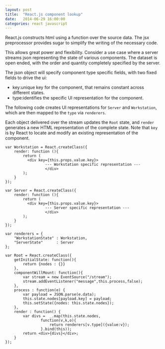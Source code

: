```yaml
---
layout: post
title:  "React.js component lookup"
date:   2014-06-29 16:00:00
categories: react javascript
---
```


React.js constructs html using a function over the source data. The jsx preprocessor provides
sugar to simplify the writing of the necessary code. 

This allows great power and flexibility. Consider a use case where a server streams json representing the
state of various components. The dataset is open ended, with the order and quantity completely specified by
the server. 

The json object will specify component type specific fields, with two fixed fields to drive the ui:

* key:unique key for the component, that remains constant across different states.
* type:identifies the specific UI representation for the component. 

The following code creates UI representations for `Server` and `Workstation`, which are then
mapped to the `type` via `renderers`. 

Each object delivered over the stream updates the `Root` state, and `render` generates a 
new HTML representation of the complete state. Note that `key` is by React to locate and modify
an existing representation of the component. 

```
var Workstation = React.createClass({
	render: function (){
		return (
		  <div key={this.props.value.key}>
                  --- Workstation specific representation ---
                  </div>
		);
	}
});

var Server = React.createClass({
	render: function (){
		return (
		  <div key={this.props.value.key}>
                  --- Server specific representation ---
                  </div>
		);
	}
});

var renderers = {
	"WorkstationState" : Workstation,
	"ServerState"      : Server
}; 

var Root = React.createClass({
	getInitialState: function(){
		return {nodes : {}}
	},
	componentWillMount: function(){
		var stream = new EventSource("/stream");
		stream.addEventListener("message",this.process,false);
	},
	process : function(e) {
		var payload = JSON.parse(e.data);
		this.state.nodes[payload.key] = payload;
		this.setState({nodes: this.state.nodes});
	},
	render : function() {
		var divs =  _.map(this.state.nodes,
				function(v,k,o){
					return renderers[v.type]({value:v});
				}.bind(this));
		return <div>{divs}</div>;
	}
});

```



